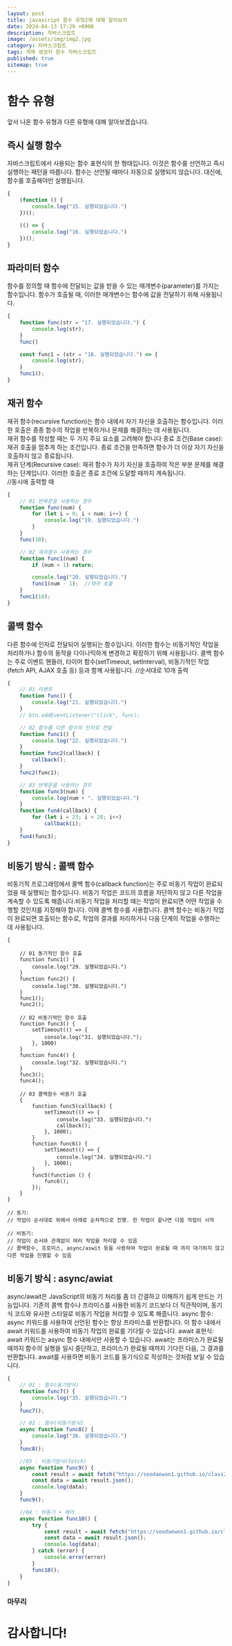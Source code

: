 ```yaml
---
layout: post
title: javascript 함수 유형2에 대해 알아보자
date: 2024-04-13 17:29 +0900
description: 자바스크립트
image: /assets/img/img2.jpg
category: 자바스크립트
tags: 객체 생성자 함수 자바스크립트
published: true
sitemap: true
---
```


# 함수 유형
앞서 나온 함수 유형과 다른 유형에 대해 알아보겠습니다.

## 즉시 실행 함수
자바스크립트에서 사용되는 함수 표현식의 한 형태입니다. 이것은 함수를 선언하고 즉시 실행하는 패턴을 따릅니다. 함수는 선언될 때마다 자동으로 실행되지 않습니다. 대신에, 함수를 호출해야만 실행됩니다.
````javascript
{
    (function () {
        console.log("15. 실행되었습니다.")
    })();

    (() => {
        console.log("16. 실행되었습니다.")
    })();
}
````
##  파라미터 함수
함수를 정의할 때 함수에 전달되는 값을 받을 수 있는 매개변수(parameter)를 가지는 함수입니다. 함수가 호출될 때, 이러한 매개변수는 함수에 값을 전달하기 위해 사용됩니다.
````javascript
{
    function func(str = "17. 실행되었습니다.") {
        console.log(str);
    }
    func()

    const func1 = (str = "18. 실행되었습니다.") => {
        console.log(str);
    }
    func1();
}
````
## 재귀 함수
재귀 함수(recursive function)는 함수 내에서 자기 자신을 호출하는 함수입니다. 이러한 호출은 종종 함수의 작업을 반복하거나 문제를 해결하는 데 사용됩니다.<br>
재귀 함수를 작성할 때는 두 가지 주요 요소를 고려해야 합니다
종료 조건(Base case): 재귀 호출을 멈추게 하는 조건입니다. 종료 조건을 만족하면 함수가 더 이상 자기 자신을 호출하지 않고 종료됩니다.<br>
재귀 단계(Recursive case): 재귀 함수가 자기 자신을 호출하여 작은 부분 문제를 해결하는 단계입니다. 이러한 호출은 종료 조건에 도달할 때까지 계속됩니다.<br>
//동시에 출력할 때<br>
````javascript
{    
    // 01 반복문을 사용하는 경우
    function func(num) {
        for (let i = 0; i < num; i++) {
            console.log("19. 실행되었습니다.")
        }
    }
    func(10);

    // 02 재귀함수 사용하는 경우
    function func1(num) {
        if (num < 1) return;

        console.log("20. 실행되었습니다.")
        func1(num - 1);  //재귀 호출
    }
    func1(10);
}
````

## 콜백 함수
다른 함수에 인자로 전달되어 실행되는 함수입니다. 이러한 함수는 비동기적인 작업을 처리하거나 함수의 동작을 다이나믹하게 변경하고 확장하기 위해 사용됩니다.
콜백 함수는 주로 이벤트 핸들러, 타이머 함수(setTimeout, setInterval), 비동기적인 작업(fetch API, AJAX 호출 등) 등과 함께 사용됩니다.
//순서대로 10개 출력
````javascript
{
    // 01 이벤트
    function func() {
        console.log("21. 실행되었습니다.")
    }
    // btn.addEventListener("click", func);

    // 02 함수를 다른 함수의 인자로 전달
    function func1() {
        console.log("22. 실행되었습니다.")
    }
    function func2(callback) {
        callback();
    }
    func2(func1);

    // 03 반복문을 사용하는 경우
    function func3(num) {
        console.log(num + ". 실행되었습니다.")
    }
    function fun4(callback) {
        for (let i = 23; i < 28; i++)
            callback(i);
    }
    fun4(func3);
}
````

## 비동기 방식 : 콜백 함수
비동기적 프로그래밍에서 콜백 함수(callback function)는 주로 비동기 작업이 완료되었을 때 실행되는 함수입니다. 비동기 작업은 코드의 흐름을 차단하지 않고 다른 작업을 계속할 수 있도록 해줍니다.비동기 작업을 처리할 때는 작업이 완료되면 어떤 작업을 수행할 것인지를 지정해야 합니다. 이때 콜백 함수를 사용합니다. 콜백 함수는 비동기 작업이 완료되면 호출되는 함수로, 작업의 결과를 처리하거나 다음 단계의 작업을 수행하는 데 사용됩니다.
````javscript
{

    // 01 동기적인 함수 호출
    function func1() {
        console.log("29. 실행되었습니다.")
    }
    function func2() {
        console.log("30. 실행되었습니다.")
    }
    func1();
    func2();

    // 02 비동기적인 함수 호출
    function func3() {
        setTimeout(() => {
            console.log("31. 실행되었습니다.");
        }, 1000)
    }
    function func4() {
        console.log("32. 실행되었습니다.")
    }
    func3();
    func4();

    // 03 콜백함수 비동기 호출
    {
        function func5(callback) {
            setTimeout(() => {
                console.log("33. 실행되었습니다.")
                callback();
            }, 1000);
        }
        function func6() {
            setTimeout(() => {
                console.log("34. 실행되었습니다.")
            }, 1000);
        }
        func5(function () {
            func6();
        });
    }
}
````
    // 동기: 
    // 작업이 순서대로 위에서 아래로 순차적으로 진행. 한 작업이 끝나면 다음 작업이 시작

    // 비동기: 
    // 작업이 순서와 관계없이 여러 작업을 처리할 수 있음
    // 콜백함수, 프로미스, async/aswit 등을 사용하여 작업이 완료될 때 까지 대기하지 않고 다른 작업을 진행할 수 있음

## 비동기 방식 : async/awiat
async/await은 JavaScript의 비동기 처리를 좀 더 간결하고 이해하기 쉽게 만드는 기능입니다. 기존의 콜백 함수나 프라미스를 사용한 비동기 코드보다 더 직관적이며, 동기식 코드와 유사한 스타일로 비동기 작업을 처리할 수 있도록 해줍니다.
async 함수: async 키워드를 사용하여 선언된 함수는 항상 프라미스를 반환합니다. 이 함수 내에서 await 키워드를 사용하여 비동기 작업의 완료를 기다릴 수 있습니다.
await 표현식: await 키워드는 async 함수 내에서만 사용할 수 있습니다. await는 프라미스가 완료될 때까지 함수의 실행을 일시 중단하고, 프라미스가 완료될 때까지 기다린 다음, 그 결과를 반환합니다. await를 사용하면 비동기 코드를 동기식으로 작성하는 것처럼 보일 수 있습니다.
````javascript
{
    // 01 : 함수(동기방식)
    function func7() {
        console.log("35. 실행되었습니다.")
    }
    func7();

    // 02 : 함수(비동기방식)
    async function func8() {
        console.log("36. 실행되었습니다.")
    }
    func8();

    //03 : 비동기방식(fetch)
    async function func9() {
        const result = await fetch("https://seodaewon1.github.io/class2024/json/gineungsaJC2005_02.json")
        const data = await result.json();
        console.log(data);
    }
    func9();

    //04 : 비동기 + 에러
    async function func10() {
        try {
            const result = await fetch("https://seodaewon1.github.io/class2024/json/gineungsaJC2005_02.json")
            const data = await result.json();
            console.log(data);
        } catch (error) {
            console.error(error)
        }
        func10();
    }
}
````

### 마무리


# 감사합니다!
